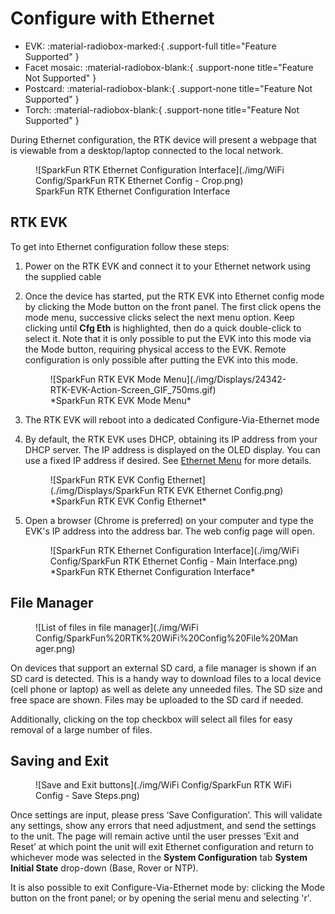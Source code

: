 # Configure with Ethernet

<!--
Compatibility Icons
====================================================================================

:material-radiobox-marked:{ .support-full title="Feature Supported" }
:material-radiobox-indeterminate-variant:{ .support-partial title="Feature Partially Supported" }
:material-radiobox-blank:{ .support-none title="Feature Not Supported" }
-->

<div class="grid cards fill" markdown>

- EVK: :material-radiobox-marked:{ .support-full title="Feature Supported" }
- Facet mosaic: :material-radiobox-blank:{ .support-none title="Feature Not Supported" }
- Postcard: :material-radiobox-blank:{ .support-none title="Feature Not Supported" }
- Torch: :material-radiobox-blank:{ .support-none title="Feature Not Supported" }

</div>

During Ethernet configuration, the RTK device will present a webpage that is viewable from a desktop/laptop connected to the local network.

<figure markdown>
![SparkFun RTK Ethernet Configuration Interface](./img/WiFi Config/SparkFun RTK Ethernet Config - Crop.png)
<figcaption markdown>
SparkFun RTK Ethernet Configuration Interface
</figcaption>
</figure>


## RTK EVK

To get into Ethernet configuration follow these steps:

1. Power on the RTK EVK and connect it to your Ethernet network using the supplied cable
2. Once the device has started, put the RTK EVK into Ethernet config mode by clicking the Mode button on the front panel. The first click opens the mode menu, successive clicks select the next menu option. Keep clicking until **Cfg Eth** is highlighted, then do a quick double-click to select it. Note that it is only possible to put the EVK into this mode via the Mode button, requiring physical access to the EVK. Remote configuration is only possible after putting the EVK into this mode.

	<figure markdown>
	![SparkFun RTK EVK Mode Menu](./img/Displays/24342-RTK-EVK-Action-Screen_GIF_750ms.gif)
	<figcaption markdown>
	*SparkFun RTK EVK Mode Menu*
	</figcaption>
	</figure>

3. The RTK EVK will reboot into a dedicated Configure-Via-Ethernet mode
4. By default, the RTK EVK uses DHCP, obtaining its IP address from your DHCP server. The IP address is displayed on the OLED display. You can use a fixed IP address if desired. See [Ethernet Menu](menu_ethernet.md) for more details.

	<figure markdown>
	![SparkFun RTK EVK Config Ethernet](./img/Displays/SparkFun RTK EVK Ethernet Config.png)
	<figcaption markdown>
	*SparkFun RTK EVK Config Ethernet*
	</figcaption>
	</figure>

5. Open a browser (Chrome is preferred) on your computer and type the EVK's IP address into the address bar. The web config page will open.

	<figure markdown>
	![SparkFun RTK Ethernet Configuration Interface](./img/WiFi Config/SparkFun RTK Ethernet Config - Main Interface.png)
	<figcaption markdown>
	*SparkFun RTK Ethernet Configuration Interface*
	</figcaption>
	</figure>

## File Manager

<figure markdown>
![List of files in file manager](./img/WiFi Config/SparkFun%20RTK%20WiFi%20Config%20File%20Manager.png)
<figcaption markdown>
</figcaption>
</figure>

On devices that support an external SD card, a file manager is shown if an SD card is detected. This is a handy way to download files to a local device (cell phone or laptop) as well as delete any unneeded files. The SD size and free space are shown. Files may be uploaded to the SD card if needed.

Additionally, clicking on the top checkbox will select all files for easy removal of a large number of files.

## Saving and Exit

<figure markdown>
![Save and Exit buttons](./img/WiFi Config/SparkFun RTK WiFi Config - Save Steps.png)
<figcaption markdown>
</figcaption>
</figure>

Once settings are input, please press ‘Save Configuration’. This will validate any settings, show any errors that need adjustment, and send the settings to the unit. The page will remain active until the user presses ‘Exit and Reset’ at which point the unit will exit Ethernet configuration and return to whichever mode was selected in the **System Configuration** tab **System Initial State** drop-down (Base, Rover or NTP).

It is also possible to exit Configure-Via-Ethernet mode by: clicking the Mode button on the front panel; or by opening the serial menu and selecting 'r'.
